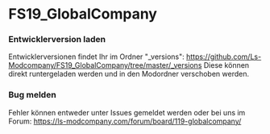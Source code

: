 # FS19_GlobalCompany

### Entwicklerversion laden

Entwicklerversionen findet Ihr im Ordner "_versions": https://github.com/Ls-Modcompany/FS19_GlobalCompany/tree/master/_versions
Diese können direkt runtergeladen werden und in den Modordner verschoben werden.

### Bug melden

Fehler können entweder unter Issues gemeldet werden oder bei uns im Forum: https://ls-modcompany.com/forum/board/119-globalcompany/
